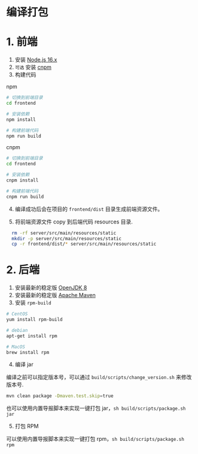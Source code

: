 # 编译打包

# 1. 前端

1. 安装 [Node.js 16.x](https://nodejs.org/download/release/latest-v16.x/)
2. `可选` 安装 [cnpm](https://github.com/cnpm/cnpm)
3. 构建代码

npm
```bash
# 切换到前端目录
cd frontend

# 安装依赖
npm install

# 构建前端代码
npm run build
```

cnpm
```bash
# 切换到前端目录
cd frontend

# 安装依赖
cnpm install

# 构建前端代码
cnpm run build
```
4. 编译成功后会在项目的 `frontend/dist` 目录生成前端资源文件。

5. 将前端资源文件 copy 到后端代码 resources 目录.

```bash
  rm -rf server/src/main/resources/static
  mkdir -p server/src/main/resources/static
  cp -r frontend/dist/* server/src/main/resources/static
```
# 2. 后端

1. 安装最新的稳定版 [OpenJDK 8](https://openjdk.org/install/)
2. 安装最新的稳定版 [Apache Maven](https://maven.apache.org/)
3. 安装 `rpm-build`
 
```bash
# CentOS
yum install rpm-build

# debian
apt-get install rpm

# MacOS
brew install rpm
```

4. 编译 jar

编译之前可以指定版本号，可以通过 `build/scripts/change_version.sh` 来修改版本号.

```bash
mvn clean package -Dmaven.test.skip=true
```
也可以使用内置导报脚本来实现一键打包 jar，`sh build/scripts/package.sh jar`

5. 打包 RPM

可以使用内置导报脚本来实现一键打包 rpm，`sh build/scripts/package.sh rpm`
 